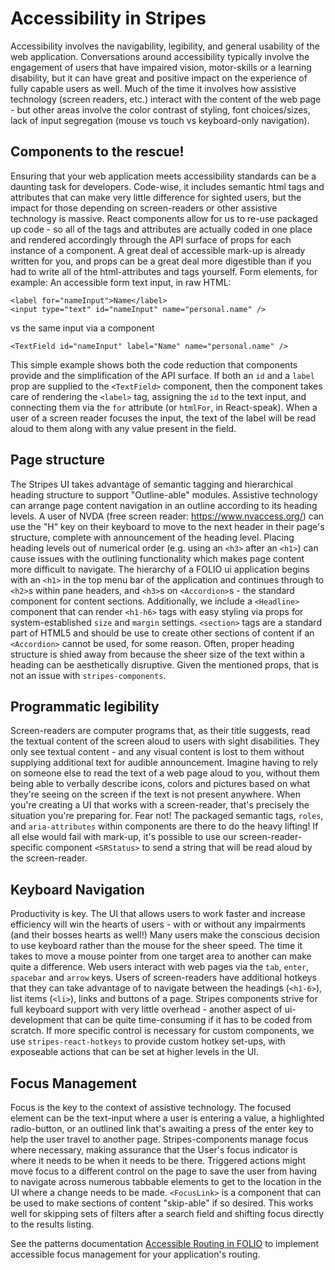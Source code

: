 # Accessibility in Stripes

Accessibility involves the navigability, legibility, and general usability of the web application. Conversations around accessibility typically involve the engagement of users that have impaired vision, motor-skills or a learning disability, but it can have great and positive impact on the experience of fully capable users as well. Much of the time it involves how assistive technology (screen readers, etc.) interact with the content of the web page - but other areas involve the color contrast of styling, font choices/sizes, lack of input segregation (mouse vs touch vs keyboard-only navigation).

## Components to the rescue!

Ensuring that your web application meets accessibility standards can be a daunting task for developers. Code-wise, it includes semantic html tags  and attributes that can make very little difference for sighted users, but the impact for those depending on screen-readers or other assistive technology is massive. React components allow for us to re-use packaged up code - so all of the tags and attributes are actually coded in one place and rendered accordingly through the API surface of props for each instance of a component. A great deal of accessible mark-up is already written for you, and props can be a great deal more digestible than if you had to write all of the html-attributes and tags yourself. Form elements, for example:
An accessible form text input, in raw HTML:
```
<label for="nameInput">Name</label>
<input type="text" id="nameInput" name="personal.name" />
```
vs the same input via a component
```
<TextField id="nameInput" label="Name" name="personal.name" />
```
This simple example shows both the code reduction that components provide and the simplification of the API surface. If both an `id` and a `label` prop are supplied to the `<TextField>` component, then the component takes care of rendering the `<label>` tag, assigning the `id` to the text input, and connecting them via the `for` attribute (or `htmlFor`, in React-speak). When a user of a screen reader focuses the input, the text of the label will be read aloud to them along with any value present in the field.

## Page structure

The Stripes UI takes advantage of semantic tagging and hierarchical heading structure to support "Outline-able" modules. Assistive technology can arrange page content navigation in an outline according to its heading levels. A user of NVDA (free screen reader: https://www.nvaccess.org/) can use the "H" key on their keyboard to move to the next header in their page's structure, complete with announcement of the heading level. Placing heading levels out of numerical order (e.g. using an `<h3>` after an `<h1>`) can cause issues with the outlining functionality which makes page content more difficult to navigate. The hierarchy of a FOLIO ui application begins with an `<h1>` in the top menu bar of the application and continues through to `<h2>`s within pane headers, and `<h3>`s on `<Accordion>`s - the standard component for content sections. Additionally, we include a `<Headline>` component that can render `<h1-h6>` tags with easy styling via props for system-established `size` and `margin` settings. `<section>` tags are a standard part of HTML5 and should be use to create other sections of content if an `<Accordion>` cannot be used, for some reason. Often, proper heading structure is shied away from because the sheer size of the text within a heading can be aesthetically disruptive. Given the mentioned props, that is not an issue with `stripes-components`.

## Programmatic legibility

Screen-readers are computer programs that, as their title suggests, read the textual content of the screen aloud to users with sight disabilities. They only see textual content - and any visual content is lost to them without supplying additional text for audible announcement. Imagine having to rely on someone else to read the text of a web page aloud to you, without them being able to verbally describe icons, colors and pictures based on what they're seeing on the screen if the text is not present anywhere. When you're creating a UI that works with a screen-reader, that's precisely the situation you're preparing for. Fear not! The packaged semantic tags, `roles`, and `aria-attributes` within components are there to do the heavy lifting! If all else would fail with mark-up, it's possible to use our screen-reader-specific component `<SRStatus>` to send a string that will be read aloud by the screen-reader.

## Keyboard Navigation

Productivity is key. The UI that allows users to work faster and increase efficiency will win the hearts of users - with or without any impairments (and their bosses hearts as well!) Many users make the conscious decision to use keyboard rather than the mouse for the sheer speed. The time it takes to move a mouse pointer from one target area to another can make quite a difference. Web users interact with web pages via the `tab`, `enter`, `spacebar` and `arrow` keys. Users of screen-readers have additional hotkeys that they can take advantage of to navigate between the headings (`<h1-6>`), list items (`<li>`), links and buttons of a page. Stripes components strive for full keyboard support with very little overhead - another aspect of ui-development that can be quite time-consuming if it has to be coded from scratch. If more specific control is necessary for custom components, we use `stripes-react-hotkeys` to provide custom hotkey set-ups, with exposeable actions that can be set at higher levels in the UI.

## Focus Management

Focus is the key to the context of assistive technology. The focused element can be the text-input where a user is entering a value, a highlighted radio-button, or an outlined link that's awaiting a press of the enter key to help the user travel to another page. Stripes-components manage focus where necessary, making assurance that the User's focus indicator is where it needs to be when it needs to be there. Triggered actions might move focus to a different control on the page to save the user from having to navigate across numerous tabbable elements to get to the location in the UI where a change needs to be made. `<FocusLink>` is a component that can be used to make sections of content "skip-able" if so desired. This works well for skipping sets of filters after a search field and shifting focus directly to the results listing.

See the patterns documentation [Accessible Routing in FOLIO](patterns/AccessibleRouting.md) to implement accessible focus management for your application's routing.
